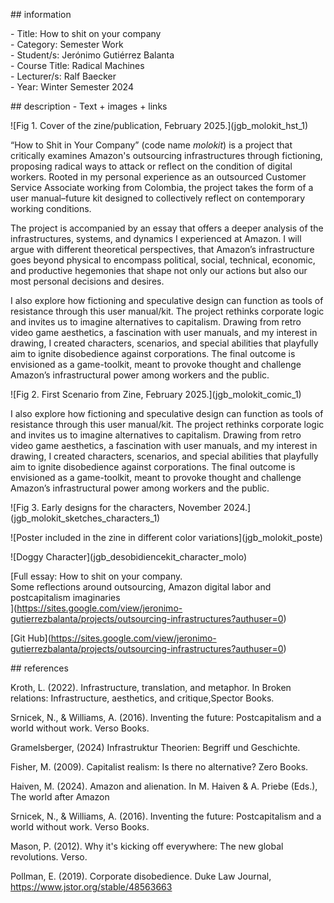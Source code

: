 \#\# information    

\- Title: How to shit on your company  
\- Category: Semester Work     
\- Student/s: Jerónimo Gutiérrez Balanta    
\- Course Title: Radical Machines    
\- Lecturer/s: Ralf Baecker     
\- Year: Winter Semester 2024

\#\# description \- Text \+ images \+ links  

\!\[Fig 1\. Cover of the zine/publication, February 2025.\](jgb\_molokit\_hst\_1)    

“How to Shit in Your Company” (code name *molokit*) is a project that critically examines Amazon's outsourcing infrastructures through fictioning, proposing radical ways to attack or reflect on the condition of digital workers. Rooted in my personal experience as an outsourced Customer Service Associate working from Colombia, the project takes the form of a user manual–future kit designed to collectively reflect on contemporary working conditions.

The project is accompanied by an essay that offers a deeper analysis of the infrastructures, systems, and dynamics I experienced at Amazon. I will argue with different theoretical perspectives, that Amazon’s infrastructure goes beyond physical to encompass political, social, technical, economic, and productive hegemonies that shape not only our actions but also our most personal decisions and desires.

I also explore how fictioning and speculative design can function as tools of resistance through this user manual/kit. The project rethinks corporate logic and invites us to imagine alternatives to capitalism. Drawing from retro video game aesthetics, a fascination with user manuals, and my interest in drawing, I created characters, scenarios, and special abilities that playfully aim to ignite disobedience against corporations. The final outcome is envisioned as a game-toolkit, meant to provoke thought and challenge Amazon’s infrastructural power among workers and the public.

\!\[Fig 2\. First Scenario from Zine, February 2025.\](jgb\_molokit\_comic\_1)  

I also explore how fictioning and speculative design can function as tools of resistance through this user manual/kit. The project rethinks corporate logic and invites us to imagine alternatives to capitalism. Drawing from retro video game aesthetics, a fascination with user manuals, and my interest in drawing, I created characters, scenarios, and special abilities that playfully aim to ignite disobedience against corporations. The final outcome is envisioned as a game-toolkit, meant to provoke thought and challenge Amazon’s infrastructural power among workers and the public.    

\!\[Fig 3\. Early designs for the characters, November 2024.\](jgb\_molokit\_sketches\_characters\_1)

\!\[Poster included in the zine in different color variations\](jgb\_molokit\_poste)

\!\[Doggy Character\](jgb\_desobidiencekit\_character\_molo)    

\[Full essay: How to shit on your company.  
Some reflections around outsourcing, Amazon digital labor and postcapitalism imaginaries  
\](https://sites.google.com/view/jeronimo-gutierrezbalanta/projects/outsourcing-infrastructures?authuser=0)

\[Git Hub\](https://sites.google.com/view/jeronimo-gutierrezbalanta/projects/outsourcing-infrastructures?authuser=0)

\#\# references 

Kroth, L. (2022). Infrastructure, translation, and metaphor. In Broken relations: Infrastructure, aesthetics, and critique,Spector Books.​

Srnicek, N., & Williams, A. (2016). Inventing the future: Postcapitalism and a world without work. Verso Books.​

Gramelsberger, (2024) Infrastruktur Theorien: Begriff und Geschichte. 

Fisher, M. (2009). Capitalist realism: Is there no alternative? Zero Books.​

Haiven, M. (2024). Amazon and alienation. In M. Haiven & A. Priebe (Eds.), The world after Amazon  
   
Srnicek, N., & Williams, A. (2016). Inventing the future: Postcapitalism and a world without work. Verso Books.​

Mason, P. (2012). Why it's kicking off everywhere: The new global revolutions. Verso.​

Pollman, E. (2019). Corporate disobedience. Duke Law Journal, https://www.jstor.org/stable/48563663
